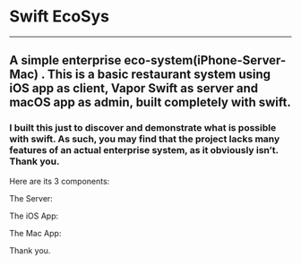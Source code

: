 # Swift EcoSys
- - - -
## A simple enterprise eco-system(iPhone-Server-Mac) . This is a basic restaurant system using iOS app as client, Vapor Swift as server and macOS app as admin, built completely with swift.
### I built this just to discover and demonstrate what is possible with swift. As such, you may find that the project lacks many features of an actual enterprise system, as it obviously isn’t. Thank you. 

Here are its 3 components:

The Server:

The iOS App:

The Mac App:


Thank you.
